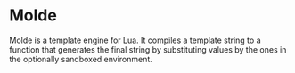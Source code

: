 Molde
=====
Molde is a template engine for Lua. It compiles a template string to a function
that generates the final string by substituting values by the ones in the
optionally sandboxed environment.
